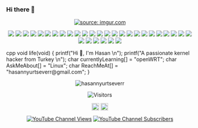### Hi there 👋

<!--
**hasannyurtseverr/hasannyurtseverr** is a ✨ _special_ ✨ repository because its `README.md` (this file) appears on your GitHub profile.

Here are some ideas to get you started:

- 🔭 I’m currently working on ...
- 🌱 I’m currently learning ...
- 👯 I’m looking to collaborate on ...
- 🤔 I’m looking for help with ...
- 💬 Ask me about ...
- 📫 How to reach me: ...
- 😄 Pronouns: ...
- ⚡ Fun fact: ...
-->
<!--<img src="https://github-readme-stats.vercel.app/api?username=hasannyurtseverr&&show_icons=true&title_color=ffffff&icon_color=bb2acf&text_color=daf7dc&bg_color=151515">
-->

<!--
[![Top Langs](https://github-readme-stats.vercel.app/api/top-langs/?username=hasannyurtseverr)](https://github.com/anuraghazra/github-readme-stats)
-->



<!--
<p align=center ><img src="https://i.imgur.com/u0IETFu.png" title="source: imgur.com" /></p>
<p align=center><a href="https://imgur.com/9cyvBLo"><img src="https://i.imgur.com/9cyvBLo.png" title="source: imgur.com" /></a></p>



<p align=center><a href="https://github.com/deep5050"><img src="https://i.imgur.com/iz0jaCX.png" /></a></p>
!-->

<p align=center><a href="https://imgur.com/XJpcu1U"><img src="https://i.imgur.com/mTjyVAq.png" title="source: imgur.com"  /></a></p>
<p align=center>
  <img src=https://img.shields.io/badge/C-00599C?style=for-the-badge&logo=c&logoColor=white >
 <img src=https://img.shields.io/badge/Python-FFD43B?style=for-the-badge&logo=python&logoColor=darkgreen >
 <img src=https://img.shields.io/badge/JavaScript-F7DF1E?style=for-the-badge&logo=javascript&logoColor=black>
 <img src=https://img.shields.io/badge/Node.js-339933?style=for-the-badge&logo=nodedotjs&logoColor=white >
 <img src=https://img.shields.io/badge/C%2B%2B-00599C?style=for-the-badge&logo=c%2B%2B&logoColor=white>
<!-- -- -->
<!--  --------- -->
 <img src=https://img.shields.io/badge/Numpy-777BB4?style=for-the-badge&logo=numpy&logoColor=white >
 <img src=https://img.shields.io/badge/Pandas-2C2D72?style=for-the-badge&logo=pandas&logoColor=white >
 <img src=https://img.shields.io/badge/Plotly-239120?style=for-the-badge&logo=plotly&logoColor=white >
 <img src=https://img.shields.io/badge/json-5E5C5C?style=for-the-badge&logo=json&logoColor=white >
 <img src=https://img.shields.io/badge/MariaDB-003545?style=for-the-badge&logo=mariadb&logoColor=white >
<!-- -------- -->
 <img src=https://img.shields.io/badge/npm-CB3837?style=for-the-badge&logo=npm&logoColor=white>
 <img src=https://img.shields.io/badge/Yarn-2C8EBB?style=for-the-badge&logo=yarn&logoColor=white >
 <img src=https://img.shields.io/badge/Jest-C21325?style=for-the-badge&logo=jest&logoColor=white >
<!--   ------ -->
<!--  <img src=https://img.shields.io/badge/RASPBERRY%20PI-C51A4A.svg?&style=for-the-badge&logo=raspberry%20pi&logoColor=white > -->
<!--   --------- -->
 <img src=https://img.shields.io/badge/Jupyter-F37626.svg?&style=for-the-badge&logo=Jupyter&logoColor=white >
 <img src=https://img.shields.io/badge/Markdown-000000?style=for-the-badge&logo=markdown&logoColor=whit >
<!-- --------- -->
 <img src=https://img.shields.io/badge/Selenium-43B02A?style=for-the-badge&logo=Selenium&logoColor=white >
<!--   ------- -->
 <img src=https://img.shields.io/badge/Jira-0052CC?style=for-the-badge&logo=Jira&logoColor=white >
 <img src=https://img.shields.io/badge/Heroku-430098?style=for-the-badge&logo=heroku&logoColor=white>
 <img src=https://img.shields.io/badge/Kibana-005571?style=for-the-badge&logo=Kibana&logoColor=white >
 <img src=https://img.shields.io/badge/Docker-2CA5E0?style=for-the-badge&logo=docker&logoColor=white >
 <img src=https://img.shields.io/badge/Git-F05032?style=for-the-badge&logo=git&logoColor=white >
 <img src=https://img.shields.io/badge/Bitbucket-330F63?style=for-the-badge&logo=bitbucket&logoColor=white >
<!--   ------- -->
 <img src=https://img.shields.io/badge/Linux-FCC624?style=for-the-badge&logo=linux&logoColor=black >
 <img src=https://img.shields.io/badge/Raspberry%20Pi-A22846?style=for-the-badge&logo=Raspberry%20Pi&logoColor=white>
<!--   ----- -->
 <img src=https://img.shields.io/badge/VIM-%2311AB00.svg?&style=for-the-badge&logo=vim&logoColor=white >
 <img src=https://img.shields.io/badge/Visual_Studio_Code-0078D4?style=for-the-badge&logo=visual%20studio%20code&logoColor=white>
<!--   --- -->
 <img src=https://img.shields.io/badge/Microsoft_Office-D83B01?style=for-the-badge&logo=microsoft-office&logoColor=white>
<!--   --- -->
 <img src=https://img.shields.io/badge/Notion-000000?style=for-the-badge&logo=notion&logoColor=white>
 <img src=https://img.shields.io/badge/Figma-F24E1E?style=for-the-badge&logo=figma&logoColor=white>
 <img src=https://img.shields.io/badge/Udemy-EC5252?style=for-the-badge&logo=Udemy&logoColor=white>
 <img src=https://img.shields.io/badge/Spotify-1ED760?&style=for-the-badge&logo=spotify&logoColor=white>
<!--   --- -->
 </p>

<div>
cpp  
                                    void life(void)
                                    {
                                      printf("Hi 👋, I'm Hasan \n");
                                      printf("A passionate kernel hacker from Turkey \n");
                                      char currentlyLearning[] = "openWRT";
                                      char AskMeAbout[] = "Linux";
                                      char ReachMeAt[] = "hasannyurtseverr@gmail.com";
                                    }


</div>



<div align=center>
  <!--
   <img src="https://img.shields.io/badge/%20-%23339933.svg?&style=for-the-badge&logo=c&logoColor=white" />
   <img src="https://img.shields.io/badge/electron%20-%23e34f26.svg?&style=for-the-badge&logo=electron&logoColor=white" />
   <img src="https://img.shields.io/badge/javascript%20-%23339933.svg?&style=for-the-badge&logo=javascript&logoColor=white" />
   <img src="https://img.shields.io/badge/html5%20-%23e34f26.svg?&style=for-the-badge&logo=html5&logoColor=white" />
   <img src="https://img.shields.io/badge/node.js%20-%23339933.svg?&style=for-the-badge&logo=node.js&logoColor=white" />
   <img src="https://img.shields.io/badge/Docker%20-%23e34f26.svg?&style=for-the-badge&logo=docker&logoColor=white" />
   <img src="https://img.shields.io/badge/python%20-%23339933.svg?&style=for-the-badge&logo=python&logoColor=white" />
   <img src="https://img.shields.io/badge/Linux%20-%23e34f26.svg?&style=for-the-badge&logo=linux&logoColor=white" />
   <img src="https://img.shields.io/badge/java%20-%23339933.svg?&style=for-the-badge&logo=java&logoColor=white" />
  !--> 
  
<!--    <p align=center><a href="https://github.com/hasannyurtseverr"><img src="https://i.imgur.com/MN69E9a.png" title="Technologies I use" align=center/></a></p> -->


   <p align="center"> <img src="https://github-readme-stats.vercel.app/api?username=hasannyurtseverr&show_icons=true" alt="hasannyurtseverr" /> </p>
  </div>
 


 <!--
<p align="center"><img src="https://konpa.github.io/devicon/devicon.git/icons/c/c-original.svg" alt="c" width="20" height="20"/> <img src="https://konpa.github.io/devicon/devicon.git/icons/cplusplus/cplusplus-original.svg" alt="cplusplus" width="20" height="20"/> <img src="https://konpa.github.io/devicon/devicon.git/icons/css3/css3-original-wordmark.svg" alt="css3" width="20" height="20"/> <img src="https://konpa.github.io/devicon/devicon.git/icons/docker/docker-original-wordmark.svg" alt="docker" width="20" height="20"/> <img src="https://konpa.github.io/devicon/devicon.git/icons/electron/electron-original.svg" alt="electron" width="20" height="20"/> <img src="https://konpa.github.io/devicon/devicon.git/icons/html5/html5-original-wordmark.svg" alt="html5" width="20" height="20"/> <img src="https://konpa.github.io/devicon/devicon.git/icons/java/java-original-wordmark.svg" alt="java" width="20" height="20"/> <img src="https://konpa.github.io/devicon/devicon.git/icons/javascript/javascript-original.svg" alt="javascript" width="20" height="20"/> <img src="https://konpa.github.io/devicon/devicon.git/icons/mysql/mysql-original-wordmark.svg" alt="mysql" width="20" height="20"/> <img src="https://konpa.github.io/devicon/devicon.git/icons/nodejs/nodejs-original-wordmark.svg" alt="nodejs" width="20" height="20"/> <img src="https://konpa.github.io/devicon/devicon.git/icons/python/python-original-wordmark.svg" alt="python" width="20" height="20"/></p><p align="center"> <img src="https://github-readme-stats.vercel.app/api?username=hasannyurtseverr&show_icons=true" alt="hasannyurtseverr" /> </p>
--!>

<p align=center>                           
  <img align=center  src="https://visitor-badge.laobi.icu/badge?page_id=hasannyurtseverr.hasannyurtseverr" alt="Visitors">                     
</p>

<p align="center">
<a href="https://instagram.com/dpnkr.pl/" target="blank"><img align="center" src="https://cdn.jsdelivr.net/npm/simple-icons@3.0.1/icons/instagram.svg" alt="dpnkr.pl" height="20" width="20" /></a>
<a href="https://fb.com/deep.neon" target="blank"><img align="center" src="https://cdn.jsdelivr.net/npm/simple-icons@3.0.1/icons/facebook.svg" alt="deep.neon" height="20" width="20" /></a></p>
<p align=center><a href=https://www.youtube.com/channel/UCHE71XuJOPKlHSxSr40u5Lw> <img alt="YouTube Channel Views" src="https://img.shields.io/youtube/channel/views/UCHE71XuJOPKlHSxSr40u5Lw?style=social"></a>
  
<a href=https://www.youtube.com/channel/UCHE71XuJOPKlHSxSr40u5Lw> <img alt="YouTube Channel Subscribers" src="https://img.shields.io/youtube/channel/subscribers/UCHE71XuJOPKlHSxSr40u5Lw?style=social"></a></p>
</p>

